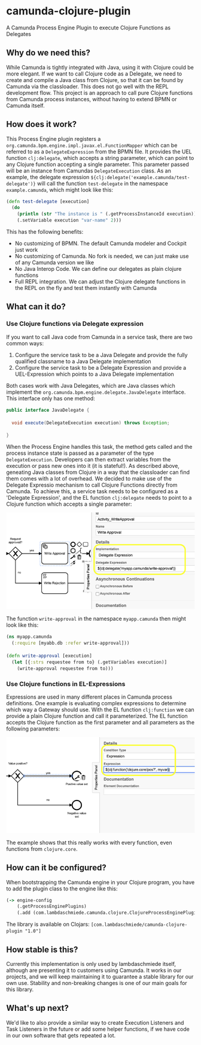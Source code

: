 # camunda-clojure-plugin
A Camunda Process Engine Plugin to execute Clojure Functions as Delegates

## Why do we need this?
While Camunda is tightly integrated with Java, using it with Clojure could be more elegant. If we want to call Clojure code as a Delegate, we need to create and compile a Java class from Clojure, so that it can be found by Camunda via the classloader. This does not go well with the REPL development flow. This project is an approach to call pure Clojure functions from Camunda process instances, without having to extend BPMN or Camunda itself.

## How does it work?
This Process Engine plugin registers a `org.camunda.bpm.engine.impl.javax.el.FunctionMapper` which can be referred to as a `DelegateExpression` from the BPMN file. It provides the UEL function `clj:delegate`, which accepts a string parameter, which can point to any Clojure function accepting a single parameter. This parameter passed will be an instance from Camundas `DelegateExecution` class. As an example, the delegate expression `${clj:delegate('example.camunda/test-delegate')}` will call the function `test-delegate` in the namespace `example.camunda`, which might look like this:

```clojure
(defn test-delegate [execution]
  (do
    (println (str "The instance is " (.getProcessInstanceId execution)))
    (.setVariable execution "var-name" 2)))
```

This has the following benefits:
* No customizing of BPMN. The default Camunda modeler and Cockpit just work
* No customizing of Camunda. No fork is needed, we can just make use of any Camunda version we like 
* No Java Interop Code. We can define our delegates as plain clojure functions
* Full REPL integration. We can adjust the Clojure delegate functions in the REPL on the fly and test them instantly with Camunda

## What can it do?

### Use Clojure functions via Delegate expression
If you want to call Java code from Camunda in a service task, there are two common ways: 
1. Configure the service task to be a Java Delegate and provide the fully qualified classname to a Java Delegate implementation
2. Configure the service task to be a Delegate Expression and provide a UEL-Expression which points to a Java Delegate implementation

Both cases work with Java Delegates, which are Java classes which implement the `org.camunda.bpm.engine.delegate.JavaDelegate` interface. This interface only has one method:

``` java
public interface JavaDelegate {
  
  void execute(DelegateExecution execution) throws Exception;

}
```

When the Process Engine handles this task, the method gets called and the process instance state is passed as a parameter of the type `DelegateExecution`. Developers can then extract variables from the execution or pass new ones into it (it is stateful!). As described above, geneating Java classes from Clojure in a way that the classloader can find them comes with a lot of overhead. We decided to make use of the Delegate Expressio mechanism to call Clojure Functions directly from Camunda. To achieve this, a service task needs to be configured as a 'Delegate Expression', and the EL function `clj:delegate` needs to point to a Clojure function which accepts a single parameter:

![Camunda Service Task with a Delegate Expression](docs/approval.png "Delegate Expression")

The function `write-approval` in the namespace `myapp.camunda` then might look like this:

``` clojure
(ns myapp.camunda
  (:require [myabb.db :refer write-approval]))
  
(defn write-approval [execution]
  (let [{:strs requestee from to} (.getVariables execution)]
    (write-approval requestee from to)))
```

### Use Clojure functions in EL-Expressions
Expressions are used in many different places in Camunda process definitions. One example is evaluating complex expressions to determine which way a Gateway should use. With the EL function `clj:function` we can provide a plain Clojure function and call it parameterized. The EL function accepts the Clojure function as the first parameter and all parameters as the following parameters:

![Camunda Sequence Flow with a expression relating to clojure.core/pos?](docs/expression.png "EL Expression")

The example shows that this really works with every function, even functions from `clojure.core`.

## How can it be configured?
When bootstrapping the Camunda engine in your Clojure program, you have to add the plugin class to the engine like this: 

``` clojure
(-> engine-config
    (.getProcessEnginePlugins)
    (.add (com.lambdaschmiede.camunda.clojure.ClojureProcessEnginePlugin.)))
```

The library is available on Clojars: `[com.lambdaschmiede/camunda-clojure-plugin "1.0"]`


## How stable is this? 
Currently this implementation is only used by lambdaschmiede itself, although are presenting it to customers using Camunda. It works in our projects, and we will keep maintaining it to guarantee a stable library for our own use. Stability and non-breaking changes is one of our main goals for this library.

## What's up next?
We'd like to also provide a similar way to create Execution Listeners and Task Listeners in the future or add some helper functions, if we have code in our own software that gets repeated a lot.
